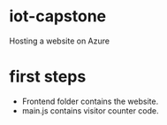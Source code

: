 # iot-capstone
Hosting a website on Azure

# first steps
- Frontend folder contains the website.
- main.js contains visitor counter code.